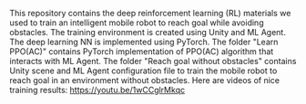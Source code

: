 This repository contains the deep reinforcement learning (RL) materials we used to train an intelligent mobile robot to reach goal while avoiding obstacles. The training environment is created using Unity and ML Agent. The deep learning NN is implemented using PyTorch.
The folder "Learn PPO(AC)" contains PyTorch implementation of PPO(AC) algorithm that interacts with ML Agent.
The folder "Reach goal without obstacles" contains Unity scene and ML Agent configuration file to train the mobile robot to reach goal in an environment without obstacles.
Here are videos of nice training results:	https://youtu.be/1wCCglrMkqc
